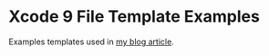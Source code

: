 # Xcode 9 File Template Examples

Examples templates used in [my blog article](http://jeanetienne.net/2017/09/10/xcode-templates.html).
